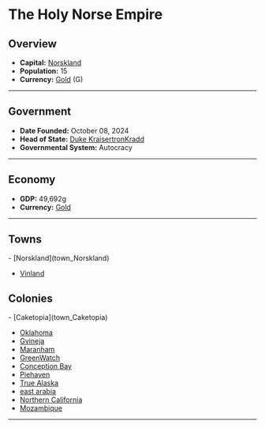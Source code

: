 <!--UNDEDITED FILE, remove this entire line if this file has been edited!-->
# <!--NAME-->The Holy Norse Empire<!--NAME-->

## Overview

- **Capital:** <!--CAPITAL_LINK-->[Norskland](Norskland_town)<!--CAPITAL_LINK-->
- **Population:** <!--POPULATION-->15<!--POPULATION-->
- **Currency:** <!--CURRENCY_LINK-->[Gold](Gold_currency)<!--CURRENCY_LINK--> (<!--CURRENCY_ABV-->G<!--CURRENCY_ABV-->)

---

## Government

- **Date Founded:** <!--FOUNDED-->October 08, 2024<!--FOUNDED-->
- **Head of State:** <!--LEADER_TITLE_LINK-->[Duke KraisertronKradd](KraisertronKradd_user)<!--LEADER_TITLE_LINK-->
- **Governmental System:** <!--GOVERNMENT-->Autocracy<!--GOVERNMENT-->

---

## Economy

- **GDP:** <!--GDP-->49,692g<!--GDP-->
- **Currency:** <!--CURRENCY_LINK-->[Gold](Gold_currency)<!--CURRENCY_LINK-->

---

## Towns

<!--TOWNS-->- [Norskland](town_Norskland)
- [Vinland](town_Vinland)<!--TOWNS-->

## Colonies

<!--COLONIES-->- [Caketopia](town_Caketopia)
- [Oklahoma](town_Oklahoma)
- [Gvineja](town_Gvineja)
- [Maranham](town_Maranham)
- [GreenWatch](town_GreenWatch)
- [Conception Bay](town_Conception_Bay)
- [Piehaven](town_Piehaven)
- [True Alaska](town_True_Alaska)
- [east arabia](town_east_arabia)
- [Northern California](town_Northern_California)
- [Mozambique](town_Mozambique)<!--COLONIES-->

---